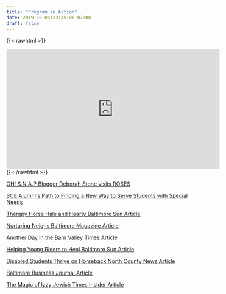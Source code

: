 ```yaml
---
title: "Program in Action"
date: 2019-10-04T23:45:06-07:00
draft: false
---
```


{{< rawhtml >}}
<iframe allowtransparency="allowtransparency" frameborder="0" scrolling="no" width="560" src="https://www.youtube.com/embed/dZ3UWXs6Z4I" height="315"></iframe>
{{< /rawhtml >}}


[OH! S.N.A.P Blogger Deborah Stone visits ROSES](https://www.jmoreliving.com/2017/06/30/oh-s-n-a-p-spay-neuter-adopt-protect-8/)

[SOE Alumni's Path to Finding a New Way to Serve Students with Special Needs](http://education.jhu.edu/newsroom/features/joantwining)

[Therapy Horse Hale and Hearty Baltimore Sun Article](http://roseofsharonschool.org/Therapy%20Horse%20Hale%20and%20Hearty%20Baltimore%20Sun%20Article%20January%2030%2C%202012.pdf)

[Nurturing Neighs Baltimore Magazine Article](http://roseofsharonschool.org/Nurturing%20Neighs%20Baltimore%20Magazine%20Article%20August%202010.pdf)

[Another Day in the Barn Valley Times Article](http://roseofsharonschool.org/Another%20Day%20in%20the%20Barn%20Valley%20Times%20Article%20July-August%202010.pdf)

[Helping Young Riders to Heal Baltimore Sun Article](http://roseofsharonschool.org/Helping%20Young%20Riders%20to%20Heal%20Baltimore%20Sun%20Article%20July%205%2C%202010.pdf)

[Disabled Students Thrive on Horseback North County News Article](http://roseofsharonschool.org/Disabled%20Students%20Thrive%20on%20Horseback%20North%20County%20News%20Article%20June%2024%2C%202010.pdf)

[Baltimore Business Journal Article](http://roseofsharonschool.org/Baltimore%20Business%20Journal%20Article%20April%202%2C%202010.pdf)

[The Magic of Izzy Jewish Times Insider Article](http://roseofsharonschool.org/The%20Magic%20of%20Izzy%20Jewish%20Times%20Insider%20Article%20February%202010.pdf)